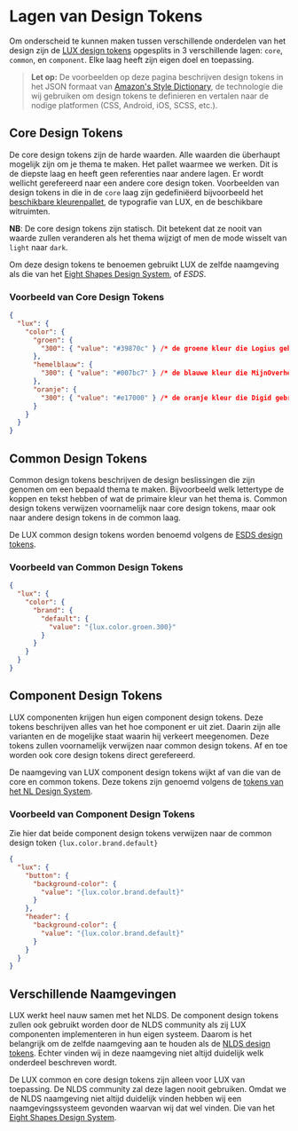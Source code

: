 # Lagen van Design Tokens

[design-tokens]: /docs/design-tokens-design-tokens--docs
[esds-naamgeving]: https://medium.com/eightshapes-llc/naming-tokens-in-design-systems-9e86c7444676
[kleurenpallet]: https://www.rijkshuisstijl.nl/publiek/modules/product/DigitalStyleGuide/default/index.aspx?ItemId=6744
[nlds-naamgeving]: https://www.nldesignsystem.nl/handboek/design-tokens/#naamgeving
[style-dictionary]: https://amzn.github.io/style-dictionary/

Om onderscheid te kunnen maken tussen verschillende onderdelen van het design zijn de [LUX design tokens][design-tokens] opgesplits in 3 verschillende lagen: `core`, `common`, en `component`. Elke laag heeft zijn eigen doel en toepassing.

> **Let op:** De voorbeelden op deze pagina beschrijven design tokens in het JSON formaat van [Amazon's Style Dictionary][style-dictionary], de technologie die wij gebruiken om design tokens te definieren en vertalen naar de nodige platformen (CSS, Android, iOS, SCSS, etc.).

## Core Design Tokens

De core design tokens zijn de harde waarden. Alle waarden die überhaupt mogelijk zijn om je thema te maken. Het pallet waarmee we werken. Dit is de diepste laag en heeft geen referenties naar andere lagen. Er wordt wellicht gerefereerd naar een andere core design token. Voorbeelden van design tokens in die in de `core` laag zijn gedefiniëerd bijvoorbeeld het [beschikbare kleurenpallet][kleurenpallet], de typografie van LUX, en de beschikbare witruimten.

**NB**: De core design tokens zijn statisch. Dit betekent dat ze nooit van waarde zullen veranderen als het thema wijzigt of men de mode wisselt van `light` naar `dark`.

Om deze design tokens te benoemen gebruikt LUX de zelfde naamgeving als die van het [Eight Shapes Design System][esds-naamgeving], of _ESDS_.

### Voorbeeld van Core Design Tokens

```json
{
  "lux": {
    "color": {
      "groen": {
        "300": { "value": "#39870c" } /* de groene kleur die Logius gebruikt */
      },
      "hemelblauw": {
        "300": { "value": "#007bc7" } /* de blauwe kleur die MijnOverheid gebruikt */
      },
      "oranje": {
        "300": { "value": "#e17000" } /* de oranje kleur die Digid gebruikt */
      }
    }
  }
}
```

## Common Design Tokens

Common design tokens beschrijven de design beslissingen die zijn genomen om een bepaald thema te maken. Bijvoorbeeld welk lettertype de koppen en tekst hebben of wat de primaire kleur van het thema is. Common design tokens verwijzen voornamelijk naar core design tokens, maar ook naar andere design tokens in de common laag.

De LUX common design tokens worden benoemd volgens de [ESDS design tokens][esds-naamgeving].

### Voorbeeld van Common Design Tokens

```json
{
  "lux": {
    "color": {
      "brand": {
        "default": {
          "value": "{lux.color.groen.300}"
        }
      }
    }
  }
}
```

## Component Design Tokens

LUX componenten krijgen hun eigen component design tokens. Deze tokens beschrijven alles van het hoe component er uit ziet. Daarin zijn alle varianten en de mogelijke staat waarin hij verkeert meegenomen. Deze tokens zullen voornamelijk verwijzen naar common design tokens. Af en toe worden ook core design tokens direct gerefereerd.

De naamgeving van LUX component design tokens wijkt af van die van de core en common tokens. Deze tokens zijn genoemd volgens de [tokens van het NL Design System][nlds-naamgeving].

### Voorbeeld van Component Design Tokens

Zie hier dat beide component design tokens verwijzen naar de common design token `{lux.color.brand.default}`

```json
{
  "lux": {
    "button": {
      "background-color": {
        "value": "{lux.color.brand.default}"
      }
    },
    "header": {
      "background-color": {
        "value": "{lux.color.brand.default}"
      }
    }
  }
}
```

## Verschillende Naamgevingen

LUX werkt heel nauw samen met het NLDS. De component design tokens zullen ook gebruikt worden door de NLDS community als zij LUX componenten implementeren in hun eigen systeem. Daarom is het belangrijk om de zelfde naamgeving aan te houden als de [NLDS design tokens][nlds-naamgeving]. Echter vinden wij in deze naamgeving niet altijd duidelijk welk onderdeel beschreven wordt.

De LUX common en core design tokens zijn alleen voor LUX van toepassing. De NLDS community zal deze lagen nooit gebruiken. Omdat we de NLDS naamgeving niet altijd duidelijk vinden hebben wij een naamgevingssysteem gevonden waarvan wij dat wel vinden. Die van het [Eight Shapes Design System][esds-naamgeving].

